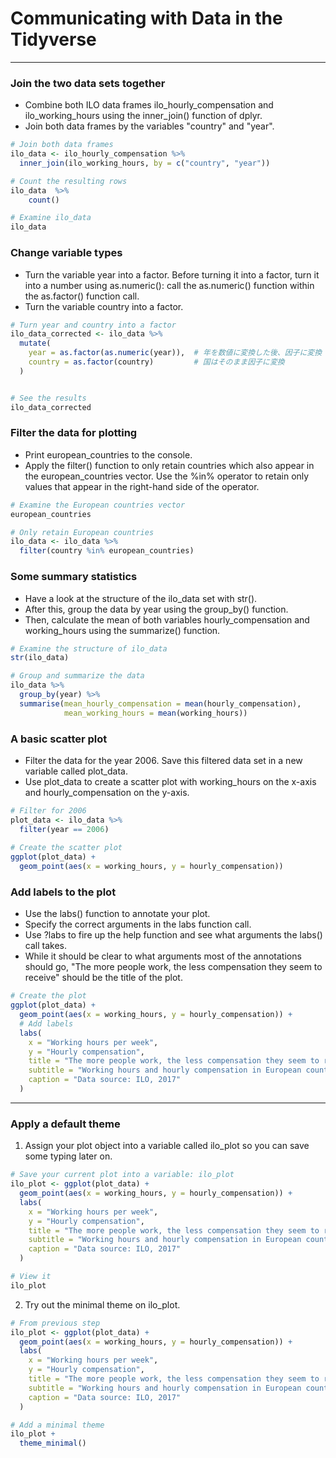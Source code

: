 # Communicating with Data in the Tidyverse
---
### Join the two data sets together
* Combine both ILO data frames ilo_hourly_compensation and ilo_working_hours using the inner_join() function of dplyr.
* Join both data frames by the variables "country" and "year".
```r
# Join both data frames
ilo_data <- ilo_hourly_compensation %>%
  inner_join(ilo_working_hours, by = c("country", "year"))

# Count the resulting rows
ilo_data  %>% 
    count()

# Examine ilo_data
ilo_data
```
### Change variable types
* Turn the variable year into a factor. Before turning it into a factor, turn it into a number using as.numeric(): call the as.numeric() function within the as.factor() function call.
* Turn the variable country into a factor.
```r
# Turn year and country into a factor
ilo_data_corrected <- ilo_data %>%
  mutate(
    year = as.factor(as.numeric(year)),  # 年を数値に変換した後、因子に変換
    country = as.factor(country)         # 国はそのまま因子に変換
  )


# See the results
ilo_data_corrected
```
### Filter the data for plotting
* Print european_countries to the console.
* Apply the filter() function to only retain countries which also appear in the european_countries vector. Use the %in% operator to retain only values that appear in the right-hand side of the operator.
```r
# Examine the European countries vector
european_countries

# Only retain European countries
ilo_data <- ilo_data %>%
  filter(country %in% european_countries)
```
### Some summary statistics
* Have a look at the structure of the ilo_data set with str().
* After this, group the data by year using the group_by() function.
* Then, calculate the mean of both variables hourly_compensation and working_hours using the summarize() function.
```r
# Examine the structure of ilo_data
str(ilo_data)

# Group and summarize the data
ilo_data %>%
  group_by(year) %>%
  summarise(mean_hourly_compensation = mean(hourly_compensation),
            mean_working_hours = mean(working_hours))
```
### A basic scatter plot
* Filter the data for the year 2006. Save this filtered data set in a new variable called plot_data.
* Use plot_data to create a scatter plot with working_hours on the x-axis and hourly_compensation on the y-axis.
```r
# Filter for 2006
plot_data <- ilo_data %>%
  filter(year == 2006)
  
# Create the scatter plot
ggplot(plot_data) +
  geom_point(aes(x = working_hours, y = hourly_compensation))
```
### Add labels to the plot
* Use the labs() function to annotate your plot.
* Specify the correct arguments in the labs function call.
* Use ?labs to fire up the help function and see what arguments the labs() call takes.
* While it should be clear to what arguments most of the annotations should go, "The more people work, the less compensation they seem to receive" should be the title of the plot.
```r
# Create the plot
ggplot(plot_data) +
  geom_point(aes(x = working_hours, y = hourly_compensation)) +
  # Add labels
  labs(
    x = "Working hours per week",
    y = "Hourly compensation",
    title = "The more people work, the less compensation they seem to receive",
    subtitle = "Working hours and hourly compensation in European countries, 2006",
    caption = "Data source: ILO, 2017"
  )
```
---
### Apply a default theme
1. Assign your plot object into a variable called ilo_plot so you can save some typing later on.
```r
# Save your current plot into a variable: ilo_plot
ilo_plot <- ggplot(plot_data) +
  geom_point(aes(x = working_hours, y = hourly_compensation)) +
  labs(
    x = "Working hours per week",
    y = "Hourly compensation",
    title = "The more people work, the less compensation they seem to receive",
    subtitle = "Working hours and hourly compensation in European countries, 2006",
    caption = "Data source: ILO, 2017"
  )

# View it
ilo_plot
```
2. Try out the minimal theme on ilo_plot.
```r
# From previous step
ilo_plot <- ggplot(plot_data) +
  geom_point(aes(x = working_hours, y = hourly_compensation)) +
  labs(
    x = "Working hours per week",
    y = "Hourly compensation",
    title = "The more people work, the less compensation they seem to receive",
    subtitle = "Working hours and hourly compensation in European countries, 2006",
    caption = "Data source: ILO, 2017"
  )

# Add a minimal theme
ilo_plot +
  theme_minimal()
```
